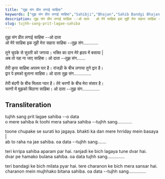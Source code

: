 ```yaml
---
title: "तुझ संग प्रीत लगाई साहिबा"
keywords: ["तुझ संग प्रीत लगाई साहिबा","Sahibji","Bhajan","Sahib Bandgi Bhajan","Sant Kabir Bhajan","bhajan lyrics","साहिब बंदगी भजन","भजन"]
description: तुझ संग प्रीत लगाई साहिबा --ओ दाता   ओ मेरे साहिबा इक तूही मेरा सहारा साहिबा --तुझ संग............      तूने चुपके से सुरती को जगाया। भक्ति का दान मेरे
slug: tujhh-sang-prit-lagae-sahiba
---
```


    
तुझ संग प्रीत लगाई साहिबा --ओ दाता  
ओ मेरे साहिबा इक तूही मेरा सहारा साहिबा --तुझ संग............  
  
तूने चुपके से सुरती को जगाया। भक्ति का दान मेरे हृदय में बसाया |  
अब तो रहा ना जाए साहिबा। ओ दाता --तुझ संग.......  
  
तेरी कृपा साहिबा अपरम पार है। रांजड़ी के बीच लगाया तुने द्वार है।  
द्वार पे हमको बुलाना साहिबा। ओ दाता तुझ संग..............  
  
तेरी बंदगी के बीच मिलता प्यार है। तेरे चरणों के बीच मेरा संसार है।  
चरणों में मुझको बिठाना साहिबा। ओ दाता --तुझ संग..............  


## Transliteration
    
tujhh sang prit lagae sahiba --o data  
o mere sahiba ik toohi mera sahara sahiba --tujhh sang............  
  
toone chupake se surati ko jagaya. bhakti ka dan mere hrriday mein basaya |  
ab to raha na jae sahiba. oa data --tujhh sang.......  
  
teri krripa sahiba aparam par hai. ranjadi ke bich lagaya tune dvar hai.  
dvar pe hamako bulana sahiba. oa data tujhh sang..............  
  
teri bandagi ke bich milata pyar hai. tere charanon ke bich mera sansar hai.  
charanon mein mujhhako bitana sahiba. oa data --tujhh sang..............  

  